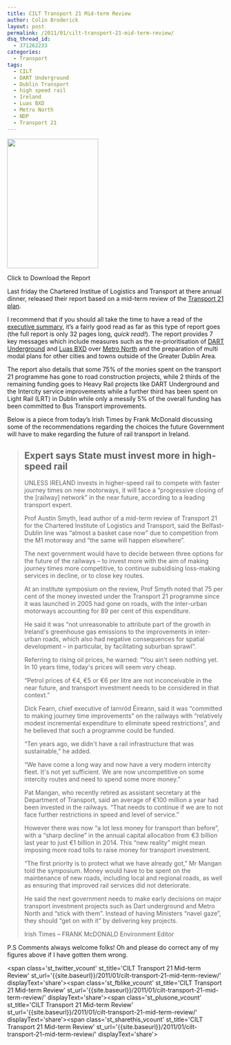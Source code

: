 ```yaml
---
title: CILT Transport 21 Mid-term Review
author: Colin Broderick
layout: post
permalink: /2011/01/cilt-transport-21-mid-term-review/
dsq_thread_id:
  - 371262233
categories:
  - Transport
tags:
  - CILT
  - DART Underground
  - Dublin Transport
  - high speed rail
  - Ireland
  - Luas BXD
  - Metro North
  - NDP
  - Transport 21
---
```

<div id="attachment_1315" class="wp-caption alignleft" style="width: 221px">
  <a href="http://cilt.ie/images/stories/T21_Midterm_Review.pdf"><img class="size-medium wp-image-1315" title="T21_Midterm_Cover" src="{{site.baseurl}}/wp-content/uploads/2011/01/T21_Midterm_Cover-211x300.jpg" alt="" width="211" height="300" /></a><p class="wp-caption-text">
    Click to Download the Report
  </p>
</div>

Last friday the Chartered Institue of Logistics and Transport at there annual dinner, released their report based on a mid-term review of the [Transport 21 plan][1].

I recommend that if you should all take the time to have a read of the [executive summary][2], it&#8217;s a fairly good read as far as this type of report goes (the full report is only 32 pages long, *quick read!*). The report provides 7 key messages which include measures such as the re-prioritisation of [DART Underground][3] and [Luas BXD][4] over [Metro North][5] and the preparation of multi modal plans for other cities and towns outside of the Greater Dublin Area.

The report also details that some 75% of the monies spent on the transport 21 programme has gone to road construction projects, while 2 thirds of the remaining funding goes to Heavy Rail projects like DART Underground and the Intercity service improvements while a further third has been spent on Light Rail (LRT) in Dublin while only a messily 5% of the overall funding has been committed to Bus Transport improvements.

Below is a piece from today&#8217;s Irish Times by Frank McDonald discussing some of the recommendations regarding the choices the future Government will have to make regarding the future of rail transport in Ireland.

> ## Expert says State must invest more in high-speed rail
> 
> UNLESS IRELAND invests in higher-speed rail to compete with faster journey times on new motorways, it will face a “progressive closing of the [railway] network” in the near future, according to a leading transport expert.
> 
> Prof Austin Smyth, lead author of a mid-term review of Transport 21 for the Chartered Institute of Logistics and Transport, said the Belfast-Dublin line was “almost a basket case now” due to competition from the M1 motorway and “the same will happen elsewhere”.
> 
> The next government would have to decide between three options for the future of the railways – to invest more with the aim of making journey times more competitive, to continue subsidising loss-making services in decline, or to close key routes.
> 
> At an institute symposium on the review, Prof Smyth noted that 75 per cent of the money invested under the Transport 21 programme since it was launched in 2005 had gone on roads, with the inter-urban motorways accounting for 89 per cent of this expenditure.
> 
> He said it was “not unreasonable to attribute part of the growth in Ireland's greenhouse gas emissions to the improvements in inter-urban roads, which also had negative consequences for spatial development – in particular, by facilitating suburban sprawl”.
> 
> Referring to rising oil prices, he warned: “You ain't seen nothing yet. In 10 years time, today's prices will seem very cheap.
> 
> “Petrol prices of €4, €5 or €6 per litre are not inconceivable in the near future, and transport investment needs to be considered in that context.”
> 
> Dick Fearn, chief executive of Iarnród Éireann, said it was “committed to making journey time improvements” on the railways with “relatively modest incremental expenditure to eliminate speed restrictions”, and he believed that such a programme could be funded.
> 
> “Ten years ago, we didn't have a rail infrastructure that was sustainable,” he added.
> 
> “We have come a long way and now have a very modern intercity fleet. It's not yet sufficient. We are now uncompetitive on some intercity routes and need to spend some more money.”
> 
> Pat Mangan, who recently retired as assistant secretary at the Department of Transport, said an average of €100 million a year had been invested in the railways. “That needs to continue if we are to not face further restrictions in speed and level of service.”
> 
> However there was now “a lot less money for transport than before”, with a “sharp decline” in the annual capital allocation from €3 billion last year to just €1 billion in 2014. This “new reality” might mean imposing more road tolls to raise money for transport investment.
> 
> “The first priority is to protect what we have already got,” Mr Mangan told the symposium. Money would have to be spent on the maintenance of new roads, including local and regional roads, as well as ensuring that improved rail services did not deteriorate.
> 
> He said the next government needs to make early decisions on major transport investment projects such as Dart underground and Metro North and “stick with them”. Instead of having Ministers “navel gaze”, they should “get on with it” by delivering key projects.
> 
> Irish Times &#8211; FRANK McDONALD Environment Editor

P.S Comments always welcome folks! Oh and please do correct any of my figures above if I have gotten them wrong.

<span class='st\_twitter\_vcount' st\_title='CILT Transport 21 Mid-term Review' st\_url='{{site.baseurl}}/2011/01/cilt-transport-21-mid-term-review/' displayText='share'></span><span class='st\_fblike\_vcount' st\_title='CILT Transport 21 Mid-term Review' st\_url='{{site.baseurl}}/2011/01/cilt-transport-21-mid-term-review/' displayText='share'></span><span class='st\_plusone\_vcount' st\_title='CILT Transport 21 Mid-term Review' st\_url='{{site.baseurl}}/2011/01/cilt-transport-21-mid-term-review/' displayText='share'></span><span class='st\_sharethis\_vcount' st\_title='CILT Transport 21 Mid-term Review' st\_url='{{site.baseurl}}/2011/01/cilt-transport-21-mid-term-review/' displayText='share'></span>

 [1]: http://www.transport21.ie
 [2]: http://cilt.ie/news/news-2010/476.html?task=view
 [3]: http://www.irishrail.ie/projects/dart_underground.asp
 [4]: http://www.dublinluasbroombridge.ie/
 [5]: http://www.dublinmetronorth.ie/